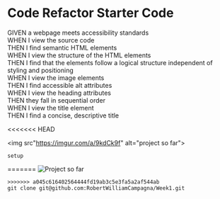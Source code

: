 # Code Refactor Starter Code
GIVEN a webpage meets accessibility standards<br>
WHEN I view the source code<br>
THEN I find semantic HTML elements<br>
WHEN I view the structure of the HTML elements<br>
THEN I find that the elements follow a logical structure independent of styling and positioning<br>
WHEN I view the image elements<br>
THEN I find accessible alt attributes<br>
WHEN I view the heading attributes<br>
THEN they fall in sequential order<br>
WHEN I view the title element<br>
THEN I find a concise, descriptive title<br>

<<<<<<< HEAD

<img src"https://imgur.com/a/9kdCk9f" alt="project so far">


```setup```

=======
<img src="https://imgur.com/a/9kdCk9f" alt="Project so far">
```
>>>>>>> a045c616402564444fd19ab3c5e3fa5a2af544ab
git clone git@github.com:RobertWilliamCampagna/Week1.git


